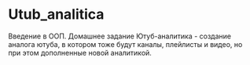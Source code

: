 # Utub_analitica
Введение в ООП. Домашнее задание
Ютуб-аналитика - создание аналога ютуба, в котором тоже будут каналы, плейлисты и видео, но при этом дополненные новой аналитикой. 
